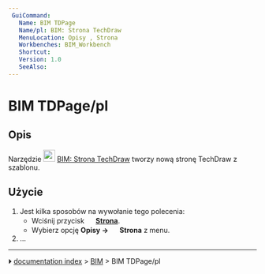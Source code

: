 ```yaml
---
 GuiCommand:
   Name: BIM TDPage
   Name/pl: BIM: Strona TechDraw
   MenuLocation: Opisy , Strona
   Workbenches: BIM_Workbench
   Shortcut: 
   Version: 1.0
   SeeAlso: 
---
```


# BIM TDPage/pl



## Opis

Narzędzie <img alt="" src=images/BIM_TDPage.svg  style="width:24px;"> [BIM: Strona TechDraw](BIM_TDPage/pl.md) tworzy nową stronę TechDraw z szablonu.



## Użycie

1.  Jest kilka sposobów na wywołanie tego polecenia:
    -   Wciśnij przycisk **<img src="images/BIM_TDPage.svg" width=16px> [Strona](BIM_TDPage/pl.md)**.
    -   Wybierz opcję **Opisy → <img src="images/BIM_TDPage.svg" width=16px> Strona** z menu.
2.  \...



---
⏵ [documentation index](../README.md) > [BIM](BIM_Workbench.md) > BIM TDPage/pl
